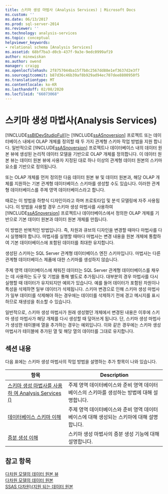 ```yaml
---
title: 스키마 생성 마법사 (Analysis Services) | Microsoft Docs
ms.custom: ''
ms.date: 06/13/2017
ms.prod: sql-server-2014
ms.reviewer: ''
ms.technology: analysis-services
ms.topic: conceptual
helpviewer_keywords:
- relational schema [Analysis Services]
ms.assetid: 68bf7ba3-d0cb-437f-9a3e-9edc0999af19
author: minewiskan
ms.author: owend
manager: craigg
ms.openlocfilehash: 2f8757044ba15f7b8c2567dd88e1ef3637d2e3f7
ms.sourcegitcommit: b87d36c46b39af8b929ad94ec707dee8800950f5
ms.translationtype: MT
ms.contentlocale: ko-KR
ms.lasthandoff: 02/08/2020
ms.locfileid: "66073068"
---
```

# <a name="schema-generation-wizard-analysis-services"></a>스키마 생성 마법사(Analysis Services)
  [!INCLUDE[ssBIDevStudioFull](../../includes/ssbidevstudiofull-md.md)]는 [!INCLUDE[ssASnoversion](../../includes/ssasnoversion-md.md)] 프로젝트 또는 데이터베이스 내에서 OLAP 개체를 정의할 때 두 가지 관계형 스키마 작업 방법을 지원 합니다. 일반적으로 [!INCLUDE[ssASnoversion](../../includes/ssasnoversion-md.md)] 프로젝트나 데이터베이스 내의 데이터 원본 뷰에 생성된 논리적 데이터 모델을 기반으로 OLAP 개체를 정의합니다. 이 데이터 원본 뷰는 데이터 원본 뷰에 사용자 지정된 대로 하나 이상의 관계형 데이터 원본의 스키마 요소를 기반으로 정의됩니다.  
  
 또는 OLAP 개체를 먼저 정의한 다음 데이터 원본 뷰 및 데이터 원본과, 해당 OLAP 개체를 지원하는 기본 관계형 데이터베이스 스키마를 생성할 수도 있습니다. 이러한 관계형 데이터베이스를 주제 영역 데이터베이스라고 합니다.  
  
 때로는 이 방법을 하향식 디자인이라고 하며 프로토타입 및 분석 모델링에 자주 사용됩니다. 이 방법을 사용할 경우 스키마 생성 마법사를 사용하여 [!INCLUDE[ssASnoversion](../../includes/ssasnoversion-md.md)] 프로젝트나 데이터베이스에서 정의한 OLAP 개체를 기반으로 기본 데이터 원본과 데이터 원본 개체를 만듭니다.  
  
 이 방법은 반복적인 방법입니다. 즉, 차원과 큐브의 디자인을 변경할 때마다 마법사를 다시 실행해야 합니다. 마법사를 실행할 때마다 마법사는 변경 내용을 원본 개체에 통합하여 기본 데이터베이스에 포함된 데이터를 최대한 유지합니다.  
  
 생성된 스키마는 SQL Server 관계형 데이터베이스 엔진 스키마입니다. 마법사는 다른 관계형 데이터베이스 제품에 대한 스키마를 생성하지 않습니다.  
  
 주제 영역 데이터베이스에 채워진 데이터는 SQL Server 관계형 데이터베이스를 채우는 데 사용하는 도구 및 기법을 통해 별도로 추가됩니다. 대부분의 경우 마법사를 다시 실행할 때 데이터가 유지되지만 예외가 있습니다. 예를 들어 데이터가 포함된 차원이나 특성을 삭제하면 일부 데이터가 삭제됩니다. 스키마 변경으로 인해 스키마 생성 마법사가 일부 데이터를 삭제해야 하는 경우에는 데이터를 삭제하기 전에 경고 메시지를 표시하므로 재생성을 취소할 수 있습니다.  
  
 일반적으로, 스키마 생성 마법사가 원래 생성했던 개체에서 변경된 내용은 이후에 스키마 생성 마법사가 해당 개체를 다시 생성할 때 덮어쓰게 됩니다. 단, 스키마 생성 마법사가 생성한 테이블에 열을 추가하는 경우는 예외입니다. 이와 같은 경우에는 스키마 생성 마법사가 테이블에 추가된 열 및 해당 열의 데이터를 그대로 유지합니다.  
  
## <a name="in-this-section"></a>섹션 내용  
 다음 표에는 스키마 생성 마법사의 작업 방법을 설명하는 추가 항목이 나와 있습니다.  
  
|항목|Description|  
|-----------|-----------------|  
|[스키마 생성 마법사를 사용 하 여 Analysis Services &#40;&#41;](schema-generation-wizard-analysis-services.md)|주제 영역 데이터베이스와 준비 영역 데이터베이스의 스키마를 생성하는 방법에 대해 설명합니다.|  
|[데이터베이스 스키마 이해](understanding-the-database-schemas.md)|주제 영역 데이터베이스와 준비 영역 데이터베이스에 대해 생성되는 스키마에 대해 설명합니다.|  
|[증분 생성 이해](understanding-incremental-generation.md)|스키마 생성 마법사의 증분 생성 기능에 대해 설명합니다.|  
  
## <a name="see-also"></a>참고 항목  
 [다차원 모델의 데이터 원본 뷰](data-source-views-in-multidimensional-models.md)   
 [다차원 모델의 데이터 원본](data-sources-in-multidimensional-models.md)   
 [SSAS 다차원&#41;&#40;지원 되는 데이터 원본](supported-data-sources-ssas-multidimensional.md)  
  
  
